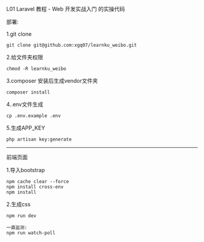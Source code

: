 L01 Laravel 教程 - Web 开发实战入门 的实操代码

部署:

1.git clone
```
git clone git@github.com:xgq07/learnku_weibo.git
```

2.给文件夹权限
```
chmod -R learnku_weibo
```

3.composer 安装后生成vendor文件夹
```
composer install 
```

4..env文件生成
```
cp .env.example .env
```

5.生成APP_KEY
```
php artisan key:generate
```

---
前端页面

1.导入bootstrap
```
npm cache clear --force
npm install cross-env
npm install
```
2.生成css
```
npm run dev

一直监测:
npm run watch-poll
```
